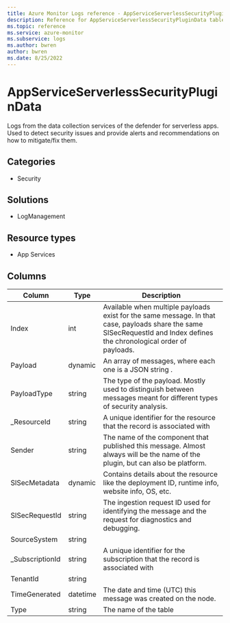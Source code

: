 ```yaml
---
title: Azure Monitor Logs reference - AppServiceServerlessSecurityPluginData
description: Reference for AppServiceServerlessSecurityPluginData table in Azure Monitor Logs.
ms.topic: reference
ms.service: azure-monitor
ms.subservice: logs
ms.author: bwren
author: bwren
ms.date: 8/25/2022
---
```


# AppServiceServerlessSecurityPluginData

 Logs from the data collection services of the defender for serverless apps. Used to detect security issues and provide alerts and recommendations on how to mitigate/fix them.

## Categories

- Security
## Solutions

- LogManagement
## Resource types

- App Services




## Columns

| Column | Type | Description |
| --- | --- | --- |
| Index | int | Available when multiple payloads exist for the same message. In that case, payloads share the same SlSecRequestId and Index defines the chronological order of payloads. |
| Payload | dynamic | An array of messages, where each one is a JSON string . |
| PayloadType | string | The type of the payload. Mostly used to distinguish between messages meant for different types of security analysis. |
| _ResourceId | string | A unique identifier for the resource that the record is associated with |
| Sender | string | The name of the component that published this message. Almost always will be the name of the plugin, but can also be platform. |
| SlSecMetadata | dynamic | Contains details about the resource like the deployment ID, runtime info, website info, OS, etc. |
| SlSecRequestId | string | The ingestion request ID used for identifying the message and the request for diagnostics and debugging. |
| SourceSystem | string |  |
| _SubscriptionId | string | A unique identifier for the subscription that the record is associated with |
| TenantId | string |  |
| TimeGenerated | datetime | The date and time (UTC) this message was created on the node. |
| Type | string | The name of the table |
